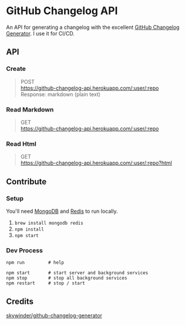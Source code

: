 GitHub Changelog API
====================

An API for generating a changelog with the excellent [GitHub Changelog Generator](https://github.com/skywinder/github-changelog-generator).
I use it for CI/CD.

## API

### Create

>POST  
>https://github-changelog-api.herokuapp.com/:user/:repo  
>Response: markdown (plain text)

### Read Markdown

>GET  
>https://github-changelog-api.herokuapp.com/:user/:repo  

### Read Html
>GET  
>https://github-changelog-api.herokuapp.com/:user/:repo?html  

## Contribute

### Setup

You'll need [MongoDB](https://docs.mongodb.org/manual/installation/) and [Redis](http://redis.io/) to run locally. 

1. `brew install mongodb redis`
1. `npm install`
1. `npm start`

### Dev Process

```
npm run         # help

npm start       # start server and background services
npm stop        # stop all background services
npm restart     # stop / start
```

## Credits

[skywinder/github-changelog-generator](https://github.com/skywinder/github-changelog-generator)

